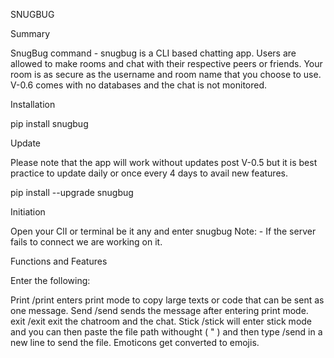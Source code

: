 SNUGBUG


Summary

SnugBug command - snugbug is a CLI based chatting app.
Users are allowed to make rooms and chat with their respective peers or friends.
Your room is as secure as the username and room name that you choose to use. V-0.6 comes
with no databases and the chat is not monitored.

Installation


pip install snugbug


Update

Please note that the app will work without updates post V-0.5 but it is best practice to update
daily or once every 4 days to avail new features.


pip install --upgrade snugbug



Initiation

Open your ClI or terminal be it any and enter snugbug
Note: - If the server fails to connect we are working on it.

Functions and Features

Enter the following:

Print /print  enters print mode to copy large texts or code that can be sent as one message.
Send /send  sends the message after entering print mode.
exit /exit exit the chatroom and the chat.
Stick /stick will enter stick mode and you can then paste the file path withought ( " ) and then type /send in a new line to send the file.
Emoticons get converted to emojis.

